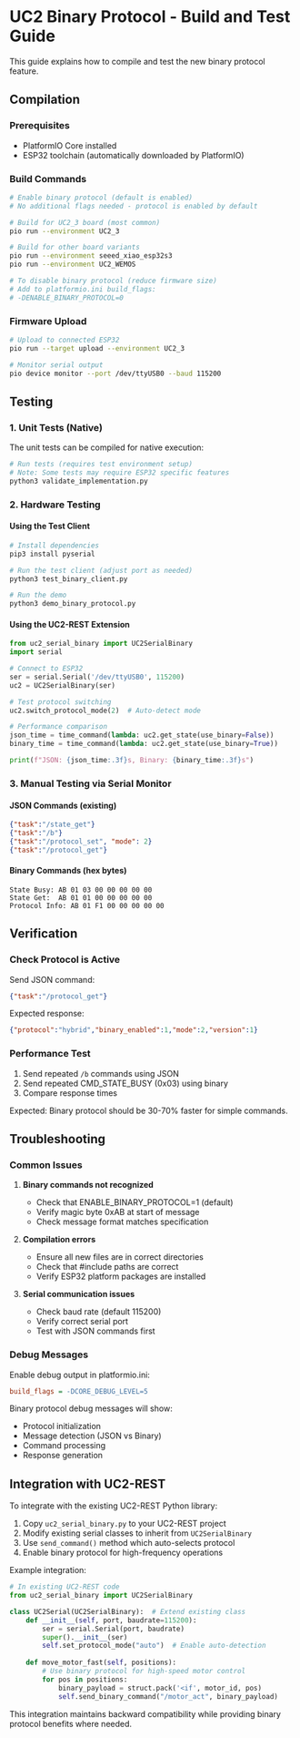 # UC2 Binary Protocol - Build and Test Guide

This guide explains how to compile and test the new binary protocol feature.

## Compilation

### Prerequisites
- PlatformIO Core installed
- ESP32 toolchain (automatically downloaded by PlatformIO)

### Build Commands

```bash
# Enable binary protocol (default is enabled)
# No additional flags needed - protocol is enabled by default

# Build for UC2_3 board (most common)
pio run --environment UC2_3

# Build for other board variants
pio run --environment seeed_xiao_esp32s3
pio run --environment UC2_WEMOS

# To disable binary protocol (reduce firmware size)
# Add to platformio.ini build_flags:
# -DENABLE_BINARY_PROTOCOL=0
```

### Firmware Upload

```bash
# Upload to connected ESP32
pio run --target upload --environment UC2_3

# Monitor serial output
pio device monitor --port /dev/ttyUSB0 --baud 115200
```

## Testing

### 1. Unit Tests (Native)
The unit tests can be compiled for native execution:

```bash
# Run tests (requires test environment setup)
# Note: Some tests may require ESP32 specific features
python3 validate_implementation.py
```

### 2. Hardware Testing

#### Using the Test Client
```bash
# Install dependencies
pip3 install pyserial

# Run the test client (adjust port as needed)
python3 test_binary_client.py

# Run the demo
python3 demo_binary_protocol.py
```

#### Using the UC2-REST Extension
```python
from uc2_serial_binary import UC2SerialBinary
import serial

# Connect to ESP32
ser = serial.Serial('/dev/ttyUSB0', 115200)
uc2 = UC2SerialBinary(ser)

# Test protocol switching
uc2.switch_protocol_mode(2)  # Auto-detect mode

# Performance comparison
json_time = time_command(lambda: uc2.get_state(use_binary=False))
binary_time = time_command(lambda: uc2.get_state(use_binary=True))

print(f"JSON: {json_time:.3f}s, Binary: {binary_time:.3f}s")
```

### 3. Manual Testing via Serial Monitor

#### JSON Commands (existing)
```json
{"task":"/state_get"}
{"task":"/b"}
{"task":"/protocol_set", "mode": 2}
{"task":"/protocol_get"}
```

#### Binary Commands (hex bytes)
```
State Busy: AB 01 03 00 00 00 00 00
State Get:  AB 01 01 00 00 00 00 00
Protocol Info: AB 01 F1 00 00 00 00 00
```

## Verification

### Check Protocol is Active
Send JSON command:
```json
{"task":"/protocol_get"}
```

Expected response:
```json
{"protocol":"hybrid","binary_enabled":1,"mode":2,"version":1}
```

### Performance Test
1. Send repeated `/b` commands using JSON
2. Send repeated CMD_STATE_BUSY (0x03) using binary
3. Compare response times

Expected: Binary protocol should be 30-70% faster for simple commands.

## Troubleshooting

### Common Issues

1. **Binary commands not recognized**
   - Check that ENABLE_BINARY_PROTOCOL=1 (default)
   - Verify magic byte 0xAB at start of message
   - Check message format matches specification

2. **Compilation errors**
   - Ensure all new files are in correct directories
   - Check that #include paths are correct
   - Verify ESP32 platform packages are installed

3. **Serial communication issues**
   - Check baud rate (default 115200)
   - Verify correct serial port
   - Test with JSON commands first

### Debug Messages
Enable debug output in platformio.ini:
```ini
build_flags = -DCORE_DEBUG_LEVEL=5
```

Binary protocol debug messages will show:
- Protocol initialization
- Message detection (JSON vs Binary)
- Command processing
- Response generation

## Integration with UC2-REST

To integrate with the existing UC2-REST Python library:

1. Copy `uc2_serial_binary.py` to your UC2-REST project
2. Modify existing serial classes to inherit from `UC2SerialBinary`
3. Use `send_command()` method which auto-selects protocol
4. Enable binary protocol for high-frequency operations

Example integration:
```python
# In existing UC2-REST code
from uc2_serial_binary import UC2SerialBinary

class UC2Serial(UC2SerialBinary):  # Extend existing class
    def __init__(self, port, baudrate=115200):
        ser = serial.Serial(port, baudrate)
        super().__init__(ser)
        self.set_protocol_mode("auto")  # Enable auto-detection
    
    def move_motor_fast(self, positions):
        # Use binary protocol for high-speed motor control
        for pos in positions:
            binary_payload = struct.pack('<if', motor_id, pos)
            self.send_binary_command("/motor_act", binary_payload)
```

This integration maintains backward compatibility while providing binary protocol benefits where needed.